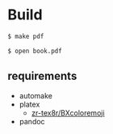 # Build

```bash
$ make pdf

$ open book.pdf

```

## requirements

- automake
- platex
  + [zr-tex8r/BXcoloremoji](https://github.com/zr-tex8r/BXcoloremoji)
- pandoc

